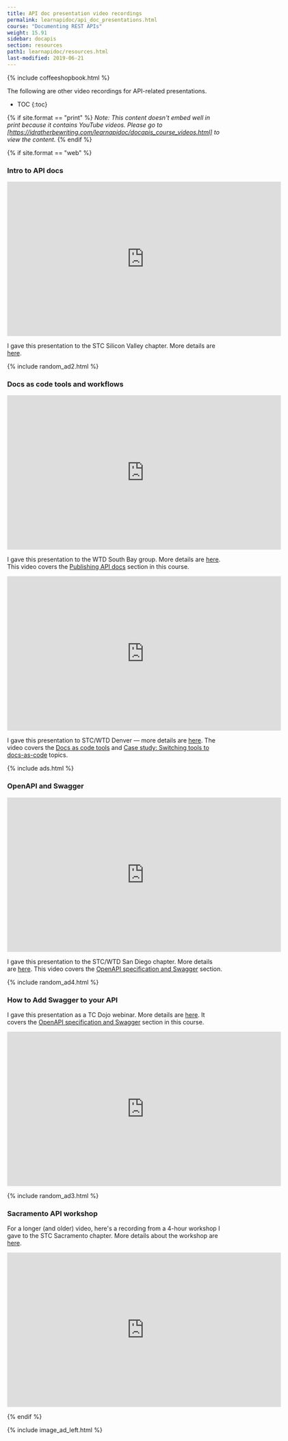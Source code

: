 ```yaml
---
title: API doc presentation video recordings
permalink: learnapidoc/api_doc_presentations.html
course: "Documenting REST APIs"
weight: 15.91
sidebar: docapis
section: resources
path1: learnapidoc/resources.html
last-modified: 2019-06-21
---
```


{% include coffeeshopbook.html %}

The following are other video recordings for API-related presentations.

* TOC
{:toc}

{% if site.format == "print" %}
*Note: This content doesn't embed well in print because it contains YouTube videos. Please go to [https://idratherbewriting.com/learnapidoc/docapis_course_videos.html] to view the content.*
{% endif %}

{% if site.format == "web" %}

### Intro to API docs

<iframe width="640" height="360" src="https://www.youtube.com/embed/NawxzLB4aro" frameborder="0" allowfullscreen></iframe>

I gave this presentation to the STC Silicon Valley chapter. More details are [here](https://idratherbewriting.com17/11/19/upcoming-api-doc-presentation-stc-sv-chapter/).

{% include random_ad2.html %}

### Docs as code tools and workflows

<iframe width="640" height="360" src="https://www.youtube.com/embed/__vSXJn-JQo" frameborder="0" allow="autoplay; encrypted-media" allowfullscreen></iframe>

I gave this presentation to the WTD South Bay group. More details are  [here](https://idratherbewriting.com18/01/19/wtd-south-bay-publish-api-documentation-presentation/). This video covers the [Publishing API docs](pubapis_overview.html) section in this course.

<iframe width="640" height="360" src="https://www.youtube.com/embed/Z3e_38WS-2Q" frameborder="0" allow="autoplay; encrypted-media" allowfullscreen></iframe>

I gave this presentation to STC/WTD Denver &mdash; more details are [here](https://idratherbewriting.com18/03/09/docs-as-code-tools-and-workflows-denver-presentation/). The video covers the [Docs as code tools](pubapis_docs_as_code.html) and [Case study: Switching tools to docs-as-code](pubapis_switching_to_docs_as_code.html) topics.

{% include ads.html %}

### OpenAPI and Swagger

<iframe width="640" height="360" src="https://www.youtube.com/embed/gcDSL-8pkvU" frameborder="0" allow="autoplay; encrypted-media" allowfullscreen></iframe>

I gave this presentation to the STC/WTD San Diego chapter. More details are [here](https://idratherbewriting.com18/02/14/openapi-and-swagger-presentation/). This video covers the [OpenAPI specification and Swagger](restapispecifications.html) section.

{% include random_ad4.html %}

### How to Add Swagger to your API

I gave this presentation as a TC Dojo webinar. More details are [here](https://idratherbewriting.com17/01/17/swagger-presentation-documenting-rest-apis/). It covers the [OpenAPI specification and Swagger](restapispecifications.html) section in this course.

<iframe width="640" height="360" src="https://www.youtube.com/embed/wC5hxY0RItQ" frameborder="0" allowfullscreen></iframe>

{% include random_ad3.html %}

### Sacramento API workshop

For a longer (and older) video, here's a recording from a 4-hour workshop I gave to the STC Sacramento chapter. More details about the workshop are [here](https://idratherbewriting.com16/03/27/rest-api-workshop-recording-sacramento-stc/).

<iframe width="640" height="360" src="https://www.youtube.com/embed/GerbihyUpdo" frameborder="0" allowfullscreen></iframe>

{% endif %}

{% include image_ad_left.html %}
